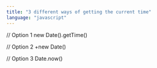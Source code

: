 ```yaml
---
title: "3 different ways of getting the current time"
language: "javascript"
---
```


// Option 1
new Date().getTime()

// Option 2
+new Date()

// Option 3
Date.now()
